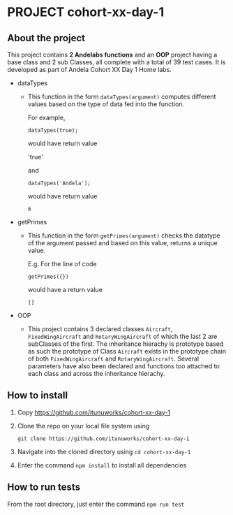 # PROJECT cohort-xx-day-1

## About the project

This project contains **2 Andelabs functions** and an **OOP** project having a base class and 2 sub Classes, all complete with a total of 39 test cases. It is developed as part of Andela Cohort XX Day 1 Home labs.

- dataTypes

  - This function in the form `dataTypes(argument)` computes different values based on the type of data fed into the function.

  	For example, 

    `dataTypes(true);`

    would have return value 
    
    'true'

    and 

    `dataTypes('Andela');`

    would have return value 

    `6`

- getPrimes

  - This function in the form `getPrimes(argument)` checks the datatype of the argument passed and based on this value, returns a unique value.

    E.g. For the line of code

    `getPrimes({})`

    would have a return value

    `[]`

- OOP

  - This project contains 3 declared classes `Aircraft`, `FixedWingAircraft` and `RotaryWingAircraft` of which the last 2 are subClasses of the first. The inheritance hierachy is prototype based as such the prototype of Class `Aircraft` exists in the prototype chain of both `FixedWingAircraft` and `RotaryWingAircraft`. Several parameters have also been declared and functions too attached to each class and across the inheritance hierachy.


## How to install

1. Copy https://github.com/itunuworks/cohort-xx-day-1

2. Clone the repo on your local file system using 

   `git clone https://github.com/itunuworks/cohort-xx-day-1`

3. Navigate into the cloned directory using `cd cohort-xx-day-1`

4. Enter the command `npm install` to install all dependencies

## How to run tests

From the root directory, just enter the command `npm run test`












